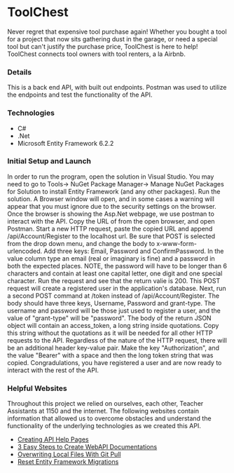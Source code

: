 # ToolChest

Never regret that expensive tool purchase again! Whether you bought a tool for a project that now sits gathering dust in the garage, or need a special tool but can't justify the purchase price, ToolChest is here to help! ToolChest connects tool owners with tool renters, a la Airbnb.

### Details

This is a back end API, with built out endpoints. Postman was used to utilize the endpoints and test the functionality of the API.

### Technologies

* C\#
* .Net
* Microsoft Entity Framework 6.2.2

### Initial Setup and Launch

In order to run the program, open the solution in Visual Studio. You may need to go to Tools-> NuGet Package Manager-> Manage NuGet Packages for Solution to install Entity Framework (and any other packages). Run the solution. A Browser window will open, and in some cases a warning will appear that you must ignore due to the security settings on the browser. Once the browser is showing the Asp.Net webpage, we use postman to interact with the API. Copy the URL of from the open browser, and open Postman. Start a new HTTP request, paste the copied URL and append /api/Account/Register to the localhost url. Be sure that POST is selected from the drop down menu, and change the body to x-www-form-urlencoded. Add three keys: Email, Password and ConfirmPassword. In the value column type an email (real or imaginary is fine) and a password in both the expected places. NOTE, the password will have to be longer than 6 characters and contain at least one capital letter, one digit and one special character. Run the request and see that the return valie is 200. This POST request will create a registered user in the application's database. Next, run a second POST command at /token instead of /api/Account/Register. The body should have three keys, Username, Password and grant-type. The username and password will be those just used to register a user, and the value of "grant-type" will be "password". The body of the return JSON object will contain an access_token, a long string inside quotations. Copy this string without the quotations as it will be needed for all other HTTP requests to the API. Regardless of the nature of the HTTP request, there will be an additional header key-value pair. Make the key "Authorization", and the value "Bearer" with a space and then the long token string that was copied. Congradulations, you have registered a user and are now ready to interact with the rest of the API.

### Helpful Websites

Throughout this project we relied on ourselves, each other, Teacher Assistants at 1150 and the internet. The following websites contain information that allowed us to overcome obstacles and understand the functionality of the underlying technologies as we created this API.

* [Creating API Help Pages](https://docs.microsoft.com/en-us/aspnet/web-api/overview/getting-started-with-aspnet-web-api/creating-api-help-pages)
* [3 Easy Steps to Create WebAPI Documentations](https://coderwall.com/p/sqmrog/3-easy-steps-to-create-webapi-documentations)
* [Overwriting Local Files With Git Pull](https://www.freecodecamp.org/news/how-to-override-local-files-with-git-pull/)
* [Reset Entity Framework Migrations](https://weblog.west-wind.com/posts/2016/jan/13/resetting-entity-framework-migrations-to-a-clean-slate)
